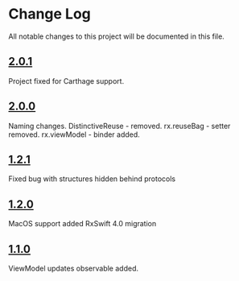 # Change Log

All notable changes to this project will be documented in this file.

## [2.0.1](https://github.com/sinarionn/ReusableView/releases/tag/2.0.0)

Project fixed for Carthage support.


## [2.0.0](https://github.com/sinarionn/ReusableView/releases/tag/2.0.0)

Naming changes.
DistinctiveReuse - removed.
rx.reuseBag - setter removed.
rx.viewModel - binder added.


## [1.2.1](https://github.com/sinarionn/ReusableView/releases/tag/1.2.1)

Fixed bug with structures hidden behind protocols


## [1.2.0](https://github.com/sinarionn/ReusableView/releases/tag/1.2.0)

MacOS support added
RxSwift 4.0 migration


## [1.1.0](https://github.com/sinarionn/ReusableView/releases/tag/1.1.0)

ViewModel updates observable added.
